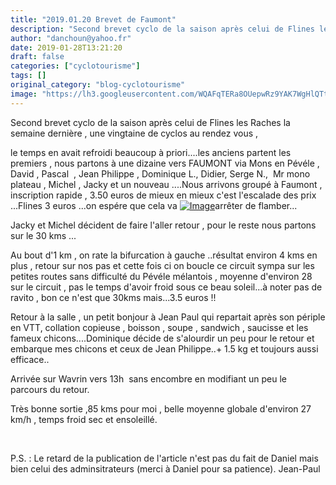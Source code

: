 ```yaml
---
title: "2019.01.20 Brevet de Faumont"
description: "Second brevet cyclo de la saison après celui de Flines les Raches la semaine dernière , une vingtaine de cyclos au rendez vous ,"
author: "danchoun@yahoo.fr"
date: 2019-01-28T13:21:20
draft: false
categories: ["cyclotourisme"]
tags: []
original_category: "blog-cyclotourisme"
image: "https://lh3.googleusercontent.com/WQAFqTERa8OUepwRz9YAK7WgHlQTtAl6jAgxMcZ0AatqrsFEkv2ytU4DjZIf467aVkn99JKVFqb76VeXdcBi-nn8eUZtaB6KjJ3G7s_GTGPwJGnfUfvY1MDDLkIXrWz9DWL28CafocIMwRM2LVNBHmsAGMgQOXA-8nB8aSK1MVwTz_GN_uh5R-Ss1FIoohkyLQlk6CgyXO_q5jGqSNTh9-F3kONTJ6chdQW32RnO1IanlvHX4MVWrxbZmHxLLLHcvoUsfUCcxwHSbF41KsvJCIDsQrmvqkllzCSYLQNbpS2FGQO3OgOi40IfM0UbVgHBsySlGTPlB3uFS5yNcgIqhlI2JCHmZa3kh311XnbeEUpS3aY4GAzhkZlnhIBYSbPDz3LEHYoVcgWiL8WxPKTHkvdA-LWEHa-3L9rUJSl1W0JNLBic8rVeL1BV296np0XSKlQFjK8Hu6nbk-EtuRrQ57eIQbRia1SF8h5aT54piyLADrXkmV24sJzqe2pI-aLQf5DHwlOMXKcay92XdYLraGtdseiEoBchEtxHemLkE0Se6_5TWVr4C2dcMVlkJTuTQYAOnxaEyJNT2STwMj2igzhE0aeFzNzGqcrNgCRwtxeO8DK-o2U5q_IRfw7pHf2tzNIlFQsFZ6NzH_rhoz6lZcq-tmj95FbXkRNXyJixIG2gar4R4Dg7D0nWT_svpNOii8z-GWQp119oiCQbJIc=w1218-h813-no"
---
```


Second brevet cyclo de la saison après celui de Flines les Raches la semaine dernière , une vingtaine de cyclos au rendez vous ,

<!--more-->

le temps en avait refroidi beaucoup à priori....les anciens partent les premiers , nous partons à une dizaine vers FAUMONT via Mons en Pévéle , David , Pascal&nbsp; , Jean Philippe , Dominique L., Didier, Serge N.,&nbsp; Mr mono plateau , Michel , Jacky et un nouveau ....Nous arrivons groupé à Faumont , inscription rapide , 3.50 euros de mieux en mieux c'est l'escalade des prix ...Flines 3 euros ...on espére que cela va [![Image](https://lh3.googleusercontent.com/PNfhk0I6Vgft1xknpfx2gFaEd42CjvbkeYiEM83Zx76SNJUdYIMPki6bY1Ld9i6XafuQLNLMJrVKTNfI_b754VaxFneZkPsLdqbMuhacwHTZr2YHfWkmcpjzWY95jNM3xuFKrLweL70tofVg79x6FZBZ5lvowfhxI_VdU-lztyfvvQEn4DPYQv7pgDq-H_n7bUOnKerfpO3mPr99MSnwDBC74v5U7WFw60aIQnaASROnTPD0kcoJ9vZRYxQxZgArtyZI1NxA5oMzpfV0bfNGYo0_eEvPEXBZeT8EWYVEGXFn8hNCo8cUTyqRMk_eNzk0qzPa0CwDM2Xg590ZJ_l7aDLZkgwyEAftjUYk4xR-Zw-Uiv9e02g2Fia7inn--p0yaRIAGb_40QR8v10qq4SFEdkkyELwzHiukqpkud37-GPhobKkW310sM1TTAXuZBnaPh-3ueBHXb7Tyn7lxXYzRUXIN6BgSyNP6hjLZ_A2pLAnOHXq02VbE9jrgWL__KbPxtjye_Fwdo4hRiI35VMPjrYqZVGfH5U6EJApOhH56wQp3cprBN4f8-s1EFcgXdCB6cSBvSFbm1f9VMHZFLBitq6aSfsJeKhUQFMSQZA8UXUfLDiZ-2Rn5jrk_s_N1DuWCVYm5hN3xMPQBWVvYztTu5RwP7hOk9BYUNkak0JUu-2KIPcHR8gee7lTYUZZZ26KSsApb_7XLLQ1L9fiPww=w670-h892-no)](https://lh3.googleusercontent.com/PNfhk0I6Vgft1xknpfx2gFaEd42CjvbkeYiEM83Zx76SNJUdYIMPki6bY1Ld9i6XafuQLNLMJrVKTNfI_b754VaxFneZkPsLdqbMuhacwHTZr2YHfWkmcpjzWY95jNM3xuFKrLweL70tofVg79x6FZBZ5lvowfhxI_VdU-lztyfvvQEn4DPYQv7pgDq-H_n7bUOnKerfpO3mPr99MSnwDBC74v5U7WFw60aIQnaASROnTPD0kcoJ9vZRYxQxZgArtyZI1NxA5oMzpfV0bfNGYo0_eEvPEXBZeT8EWYVEGXFn8hNCo8cUTyqRMk_eNzk0qzPa0CwDM2Xg590ZJ_l7aDLZkgwyEAftjUYk4xR-Zw-Uiv9e02g2Fia7inn--p0yaRIAGb_40QR8v10qq4SFEdkkyELwzHiukqpkud37-GPhobKkW310sM1TTAXuZBnaPh-3ueBHXb7Tyn7lxXYzRUXIN6BgSyNP6hjLZ_A2pLAnOHXq02VbE9jrgWL__KbPxtjye_Fwdo4hRiI35VMPjrYqZVGfH5U6EJApOhH56wQp3cprBN4f8-s1EFcgXdCB6cSBvSFbm1f9VMHZFLBitq6aSfsJeKhUQFMSQZA8UXUfLDiZ-2Rn5jrk_s_N1DuWCVYm5hN3xMPQBWVvYztTu5RwP7hOk9BYUNkak0JUu-2KIPcHR8gee7lTYUZZZ26KSsApb_7XLLQ1L9fiPww=w670-h892-no)arrêter de flamber...

Jacky et Michel décident de faire l'aller retour , pour le reste nous partons sur le 30 kms ...

Au bout d'1 km , on rate la bifurcation à gauche ..résultat environ 4 kms en plus , retour sur nos pas et cette fois ci on boucle ce circuit sympa sur les petites routes sans difficulté du Pévéle mélantois , moyenne d'environ 28 sur le circuit , pas le temps d'avoir froid sous ce beau soleil...à noter pas de ravito , bon ce n'est que 30kms mais...3.5 euros !!

Retour à la salle , un petit bonjour à Jean Paul qui repartait après son périple en VTT, collation copieuse , boisson , soupe , sandwich , saucisse et les fameux chicons....Dominique décide de s'alourdir un peu pour le retour et embarque mes chicons et ceux de Jean Philippe..+ 1.5 kg et toujours aussi efficace..

Arrivée sur Wavrin vers 13h&nbsp; sans encombre en modifiant un peu le parcours du retour.

Très bonne sortie ,85 kms pour moi , belle moyenne globale d'environ 27 km/h , temps froid sec et ensoleillé.

&nbsp;

P.S. : Le retard de la publication de l'article n'est pas du fait de Daniel mais bien celui des adminsitrateurs (merci à Daniel pour sa patience). Jean-Paul